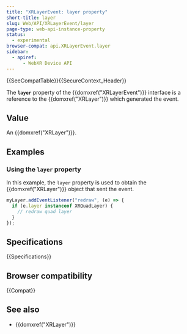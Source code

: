 ```yaml
---
title: "XRLayerEvent: layer property"
short-title: layer
slug: Web/API/XRLayerEvent/layer
page-type: web-api-instance-property
status:
  - experimental
browser-compat: api.XRLayerEvent.layer
sidebar:
  - apiref:
      - WebXR Device API
---
```


{{SeeCompatTable}}{{SecureContext_Header}}

The **`layer`** property of the {{domxref("XRLayerEvent")}} interface is a reference to the {{domxref("XRLayer")}} which generated the event.

## Value

An {{domxref("XRLayer")}}.

## Examples

### Using the `layer` property

In this example, the `layer` property is used to obtain the {{domxref("XRLayer")}} object that sent the event.

```js
myLayer.addEventListener("redraw", (e) => {
  if (e.layer instanceof XRQuadLayer) {
    // redraw quad layer
  }
});
```

## Specifications

{{Specifications}}

## Browser compatibility

{{Compat}}

## See also

- {{domxref("XRLayer")}}
